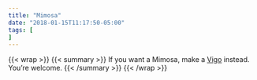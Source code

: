 ```yaml
---
title: "Mimosa"
date: "2018-01-15T11:17:50-05:00"
tags: [
]
---
```

{{< wrap >}}
{{< summary >}}
If you want a Mimosa, make a [Vigo](/drinks/vigo/) instead. You’re welcome.
{{< /summary >}}
{{< /wrap >}}
